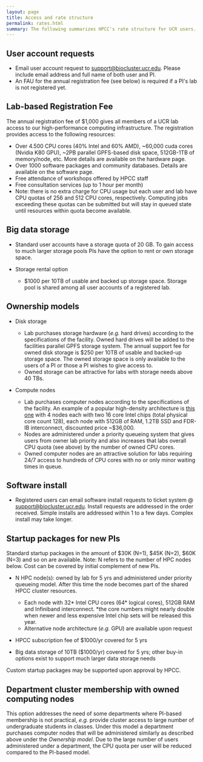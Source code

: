 ```yaml
---
layout: page
title: Access and rate structure
permalink: rates.html
summary: The following summarizes HPCC's rate structure for UCR users. Rates for external users are slightly higher and can be provided upon request. 
---
```



## User account requests

* Email user account request to [support@biocluster.ucr.edu](mailto:support@biocluster.ucr.edu). Please include email address and full name of both user and PI.
* An FAU for the annual registration fee (see below) is required if a PI's lab is not registered yet.

## Lab-based Registration Fee

The annual registration fee of $1,000 gives all members of a UCR lab access to our high-performance computing infrastructure.
The registration provides access to the following resources: 

  * Over 4.500 CPU cores (40% Intel and 60% AMD), ~60,000 cuda cores (Nvidia K80 GPU), ~2PB parallel GPFS-based disk space, 512GB-1TB of memory/node, etc. More details are available on the hardware page.
  * Over 1000 software packages and community databases. Details are available on the software page.
  * Free attendance of workshops offered by HPCC staff
  * Free consultation services (up to 1 hour per month)
  * Note: there is no extra charge for CPU usage but each user and lab have CPU quotas of 256 and 512 CPU cores, respectively. Computing jobs exceeding these quotas can be submitted but will stay in queued state until resources within quota become available. 

## Big data storage

* Standard user accounts have a storage quota of 20 GB. To gain access to much larger storage pools PIs have the option to rent or own storage space.
* Storage rental option
    
    * $1000 per 10TB of usable and backed up storage space. Storage pool is shared among all user accounts of a registered lab.
 
## Ownership models

* Disk storage
        
    * Lab purchases storage hardware (_e.g._ hard drives) according to the specifications of the facility. Owned hard drives will be added to the facilities parallel GPFS storage system. The annual support fee for owned disk storage is $250 per 10TB of usable and backed-up storage space. The owned storage space is only available to the users of a PI or those a PI wishes to give access to.
    * Owned storage can be attractive for labs with storage needs above 40 TBs.

* Compute nodes
        
    * Lab purchases computer nodes according to the specifications of the facility. An example of a popular high-density architecture is [this one](http://www.thinkmate.com/system/hdx-xt24-5260v4-sas3) with 4 nodes each with two 16 core Intel chips (total physical core count 128), each node with 512GB of RAM, 1.2TB SSD and FDR-IB interconnect, discounted price ~$36,000. 
    * Nodes are administered under a priority queueing system that gives users from owner lab priority and also increases that labs overall CPU quota (see above) by the number of owned CPU cores.
    * Owned computer nodes are an attractive solution for labs requiring 24/7 access to hundreds of CPU cores with no or only minor waiting times in queue.

## Software install

* Registered users can email software install requests to ticket system @ [support@biocluster.ucr.edu](mailto:support@biocluster.ucr.edu). Install requests are addressed in the order received. Simple installs are addressed within 1 to a few days. Complex install may take longer.

## Startup packages for new PIs

Standard startup packages in the amount of $30K (N=1), $45K (N=2), $60K (N=3) and so on are available. Note: N refers to the number of HPC nodes below. Cost can be covered by initial complement of new PIs. 

* N HPC node(s): owned by lab for 5 yrs and administered under priority queueing model. After this time the node becomes part of the shared HPCC cluster resources. 

    * Each node with 32* Intel CPU cores (64* logical cores), 512GB RAM and Infiniband interconnect. *the core numbers might nearly double when newer and less expensive Intel chip sets will be released this year.
    * Alternative node architecture (_e.g._ GPU) are available upon request

* HPCC subscription fee of $1000/yr covered for 5 yrs
* Big data storage of 10TB ($1000/yr) covered for 5 yrs; other buy-in options exist to support much larger data storage needs

Custom startup packages may be supported upon approval by HPCC.

## Department cluster membership with owned computing nodes

This option addresses the need of some departments where PI-based membership is not practical, _e.g._ provide cluster access to large number of undergraduate students in classes. Under this model a department purchases computer nodes that will be administered similarly as described above under the _Ownership model_. Due to the large number of users administered under a department, the CPU quota per user will be reduced compared to the PI-based model.



